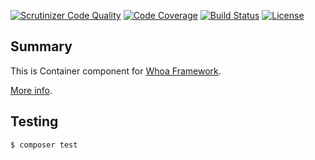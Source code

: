 [![Scrutinizer Code Quality](https://scrutinizer-ci.com/g/whoa-php/container/badges/quality-score.png?b=master)](https://scrutinizer-ci.com/g/whoa-php/container/?branch=master)
[![Code Coverage](https://scrutinizer-ci.com/g/whoa-php/container/badges/coverage.png?b=master)](https://scrutinizer-ci.com/g/whoa-php/container/?branch=master)
[![Build Status](https://travis-ci.org/whoa-php/container.svg?branch=master)](https://travis-ci.org/whoa-php/container)
[![License](https://img.shields.io/github/license/whoa-php/container.svg)](https://packagist.org/packages/whoa-php/container)

## Summary

This is Container component for [Whoa Framework](https://github.com/whoa-php/container).

[More info](https://github.com/whoa-php/container).

## Testing

```bash
$ composer test
```
